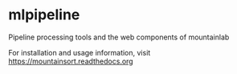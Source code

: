 # mlpipeline

Pipeline processing tools and the web components of mountainlab

For installation and usage information, visit https://mountainsort.readthedocs.org
